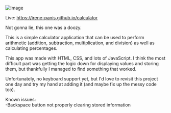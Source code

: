 ![image](https://user-images.githubusercontent.com/65985104/213064304-b0b8d3a6-8b92-4c9d-b805-5ba0e7f9e530.png)

Live: https://irene-panis.github.io/calculator<br/>

Not gonna lie, this one was a doozy.<br/>

This is a simple calculator application that can be used to perform arithmetic (addition, subtraction, multiplication, and division) as well as calculating percentages.<br/>

This app was made with HTML, CSS, and lots of JavaScript. I think the most difficult part was getting the logic down for displaying values and storing them, but thankfully I managed to find something that worked.<br/>

Unfortunately, no keyboard support yet, but I'd love to revisit this project one day and try my hand at adding it (and maybe fix up the messy code too).<br/>

Known issues: <br/>
-Backspace button not properly clearing stored information
